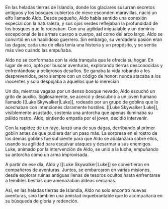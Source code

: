 En las heladas tierras de Islandia, donde los glaciares susurran secretos antiguos y los bosques cubiertos de nieve esconden maravillas, nació un elfo llamado Aldo. Desde pequeño, Aldo había sentido una conexión especial con la naturaleza, y sus ojos verdes reflejaban la profundidad de los bosques que lo rodeaban. Con una agilidad inigualable y un dominio excepcional de las armas cuerpo a cuerpo, así como del arco largo, Aldo se convirtió en un habilidoso guerrero. Sin embargo, su verdadera pasión eran las dagas; cada una de ellas tenía una historia y un propósito, y se sentía más vivo cuando las empuñaba.

Aldo no se conformaba con la vida tranquila que le ofrecía su hogar. En lugar de eso, optó por buscar aventuras, explorando tierras desconocidas y enfrentándose a peligrosos desafíos. Se ganaba la vida robando a los desprevenidos, pero siempre con un código de honor: nunca atacaba a los inocentes y solo despojaba a aquellos que lo merecían

Un día, mientras vagaba por un denso bosque nevado, Aldo escuchó un grito de auxilio. Sigilosamente, se acercó y descubrió a un joven humano llamado [[Luke Skywalker|Luke]], rodeado por un grupo de goblins que lo acechaban con intenciones claramente hostiles. [[Luke Skywalker|Luke]], visiblemente asustado, sostenía una antorcha que apenas iluminaba su pálido rostro. Aldo, sintiendo empatía por el joven, decidió intervenir.

Con la rapidez de un rayo, lanzó una de sus dagas, derribando al primer goblin antes de que pudiera dar un paso más. La sorpresa en el rostro de los demás goblins fue suficiente para que Aldo se abalanzara sobre ellos, usando su agilidad para esquivar ataques y desarmar a sus enemigos. Luke, animado por la intervención de Aldo, se unió a la lucha, empuñando su antorcha como un arma improvisada.

A partir de ese día, Aldo y [[Luke Skywalker|Luke]] se convirtieron en compañeros de aventuras. Juntos, se embarcaron en varias misiones, desde explorar ruinas antiguas llenas de tesoros ocultos hasta enfrentarse a temibles bestias que amenazaban aldeas cercanas. 

Así, en las heladas tierras de Islandia, Aldo no solo encontró nuevas aventuras, sino también una amistad inquebrantable que lo acompañaría en su búsqueda de gloria y redención.